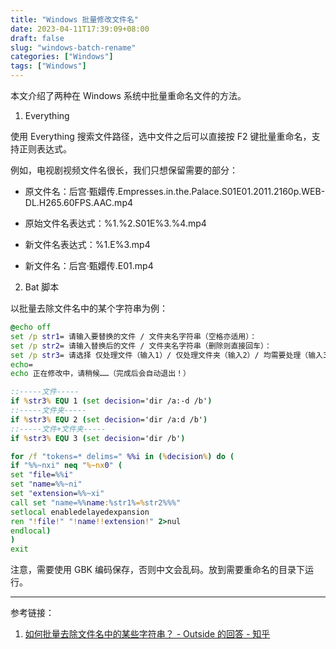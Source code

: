 ```yaml
---
title: "Windows 批量修改文件名"
date: 2023-04-11T17:39:09+08:00
draft: false
slug: "windows-batch-rename"
categories: ["Windows"]
tags: ["Windows"]
---
```


本文介绍了两种在 Windows 系统中批量重命名文件的方法。

<!--more-->

1. Everything

使用 Everything 搜索文件路径，选中文件之后可以直接按 F2 键批量重命名，支持正则表达式。

例如，电视剧视频文件名很长，我们只想保留需要的部分：

- 原文件名：后宫·甄嬛传.Empresses.in.the.Palace.S01E01.2011.2160p.WEB-DL.H265.60FPS.AAC.mp4

- 原始文件名表达式：%1.%2.S01E%3.%4.mp4

- 新文件名表达式：%1.E%3.mp4

- 新文件名：后宫·甄嬛传.E01.mp4

2. Bat 脚本

以批量去除文件名中的某个字符串为例：

```bat
@echo off
set /p str1= 请输入要替换的文件 / 文件夹名字符串（空格亦适用）：
set /p str2= 请输入替换后的文件 / 文件夹名字符串（删除则直接回车）：
set /p str3= 请选择 仅处理文件（输入1）/ 仅处理文件夹（输入2）/ 均需要处理（输入3）：
echo=
echo 正在修改中，请稍候……（完成后会自动退出！）

::-----文件-----
if %str3% EQU 1 (set decision='dir /a:-d /b')
::-----文件夹-----
if %str3% EQU 2 (set decision='dir /a:d /b')
::-----文件+文件夹-----
if %str3% EQU 3 (set decision='dir /b')

for /f "tokens=* delims=" %%i in (%decision%) do (
if "%%~nxi" neq "%~nx0" (
set "file=%%i"
set "name=%%~ni"
set "extension=%%~xi"
call set "name=%%name:%str1%=%str2%%%"
setlocal enabledelayedexpansion
ren "!file!" "!name!!extension!" 2>nul
endlocal)
)
exit
```

注意，需要使用 GBK 编码保存，否则中文会乱码。放到需要重命名的目录下运行。

---

参考链接：

1. [如何批量去除文件名中的某些字符串？ - Outside 的回答 - 知乎](https://www.zhihu.com/question/29446913/answer/2120769515)
